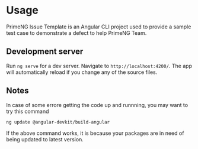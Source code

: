 # Usage

PrimeNG Issue Template is an Angular CLI project used to provide a sample test case to demonstrate a defect to help PrimeNG Team.

## Development server

Run `ng serve` for a dev server. Navigate to `http://localhost:4200/`. The app will automatically reload if you change any of the source files.

## Notes

In case of some errore getting the code up and runnning, you may want to try this command

```sh
ng update @angular-devkit/build-angular 
```

If the above command works, it is because your packages are in need of being updated to latest version.